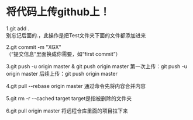 # 将代码上传github上！
  1.git add .        
	别忘记后面的.，此操作是把Test文件夹下面的文件都添加进来
	
  2.git commit  -m  "XGX"  
	（“提交信息”里面换成你需要，如“first commit”）
	
  3.git push -u origin master  &  git push origin master
	第一次上传：git push -u origin master
	后续上传：git push origin master

  4.git pull --rebase origin master
	通过命令先将内容合并内容
	
  5.git rm -r --cached target
	target是指被删除的文件夹

  6.git pull origin master 
	将远程仓库里面的项目拉下来
